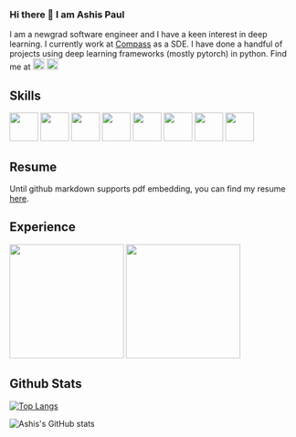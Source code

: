 ### Hi there 👋 I am Ashis Paul
I am a newgrad software engineer and I have a keen interest in deep learning. I currently work at <a href="https://www.compass.com/">Compass</a> as a SDE. I have done a handful of projects using deep learning frameworks (mostly pytorch) in python. Find me at [<img src='https://cdn.jsdelivr.net/npm/simple-icons@3.0.1/icons/linkedin.svg' alt='linkedin' height='20'>](https://www.linkedin.com/in/ashis-paul-173479150//)  [<img src='https://cdn.jsdelivr.net/npm/simple-icons@3.0.1/icons/leetcode.svg' alt='leetcode' height='20'>](https://leetcode.com/paulashis0013/)  

## Skills
<div>
<a href="https://www.python.org/"><img src="https://user-images.githubusercontent.com/31564734/121515289-ab753100-ca0a-11eb-8674-0ce7508d3b5b.png" width="50px"></img></a>
<a href="https://pytorch.org/"><img src="https://user-images.githubusercontent.com/31564734/121514394-98ae2c80-ca09-11eb-865f-c64044d9595b.png" width="50px"></img></a>
<a href="https://www.cplusplus.com/"><img src="https://user-images.githubusercontent.com/31564734/121515036-53d6c580-ca0a-11eb-8fdc-4d8c49a42099.png" width="50px"></img></a>
<a href="https://git-scm.com/"><img src="https://user-images.githubusercontent.com/31564734/121521260-79b39880-ca11-11eb-91cc-41c5ca71bdc9.png" width="50px"></img></a>
<a href="https://nodejs.org/en/"><img src="https://user-images.githubusercontent.com/31564734/121521712-03636600-ca12-11eb-8e7f-04995886bcbd.png" width="50px"></img></a>
<a href="https://www.java.com/en/"><img src="https://user-images.githubusercontent.com/31564734/121521131-512b9e80-ca11-11eb-87cd-523dd936eb76.png" width="50px"></img></a>
<a href="https://developer.android.com/studio"><img src="https://user-images.githubusercontent.com/31564734/121521380-9ea80b80-ca11-11eb-8d00-08276842750d.png" width="50px"></img></a>
<a href="https://www.mysql.com/"><img src="https://user-images.githubusercontent.com/31564734/121521596-e5960100-ca11-11eb-9f30-5c3c0550592f.png" width="50px"></img></a>
</div>

## Resume
Until github markdown supports pdf embedding, you can find my resume <a href="https://github.com/ashis0013/ashis0013/files/6630852/CV.pdf">here</a>.

## Experience

<img src="https://user-images.githubusercontent.com/31564734/121517649-40792980-ca0d-11eb-94f0-41d0187266b2.gif" width="200px"></img>
<img src="https://user-images.githubusercontent.com/31564734/121518587-458aa880-ca0e-11eb-9622-ed1866d52c18.gif" width="200px"></img>



## Github Stats
[![Top Langs](https://gitub-readme-stats.vercel.app/api/top-langs/?username=ashis0013&layout=compact&theme=tokyonight)](https://github.com/ashis0013/github-readme-stats)

![Ashis's GitHub stats](https://github-readme-stats.vercel.app/api?username=ashis0013&show_icons=true&theme=tokyonight)


